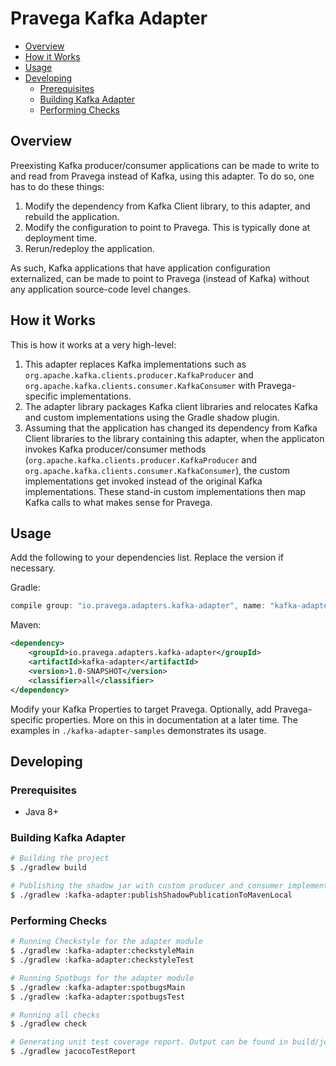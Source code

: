 <!--
Copyright (c) Dell Inc., or its subsidiaries. All Rights Reserved.

Licensed under the Apache License, Version 2.0 (the "License");
you may not use this file except in compliance with the License.
You may obtain a copy of the License at

    http://www.apache.org/licenses/LICENSE-2.0
-->
# Pravega Kafka Adapter

  * [Overview](#overview)
  * [How it Works](#how-it-works)
  * [Usage](#usage)
  * [Developing](#developing)
    + [Prerequisites](#prerequisites)
    + [Building Kafka Adapter](#building-kafka-adapter)
    + [Performing Checks](#performing-checks)

## Overview

Preexisting Kafka producer/consumer applications can be made to write to and read from Pravega instead of Kafka, using this adapter. To do so, one has to do these things: 

1. Modify the dependency from Kafka Client library, to this adapter, and rebuild the application. 
2. Modify the configuration to point to Pravega. This is typically done at deployment time. 
3. Rerun/redeploy the application. 

As such, Kafka applications that have application configuration externalized, can be made to point to Pravega (instead of Kafka) without any application source-code level changes. 

## How it Works

This is how it works at a very high-level: 

1. This adapter replaces Kafka implementations such as `org.apache.kafka.clients.producer.KafkaProducer` and `org.apache.kafka.clients.consumer.KafkaConsumer` with Pravega-specific implementations. 
2. The adapter library packages Kafka client libraries and relocates Kafka and custom implementations using the Gradle shadow plugin.
3. Assuming that the application has changed its dependency from Kafka Client libraries to the library containing this adapter, when the applicaton invokes Kafka producer/consumer methods (`org.apache.kafka.clients.producer.KafkaProducer` and `org.apache.kafka.clients.consumer.KafkaConsumer`), the custom implementations get invoked instead of the original Kafka implementations. These stand-in custom implementations then map Kafka calls to what makes sense for Pravega. 

## Usage

Add the following to your dependencies list. Replace the version if necessary. 

Gradle: 
```groovy
compile group: "io.pravega.adapters.kafka-adapter", name: "kafka-adapter", version: "1.0-SNAPSHOT", classifier: "all"
```

Maven: 
```xml
<dependency>
    <groupId>io.pravega.adapters.kafka-adapter</groupId>
    <artifactId>kafka-adapter</artifactId>
    <version>1.0-SNAPSHOT</version>
    <classifier>all</classifier>
</dependency>
```

Modify your Kafka Properties to target Pravega. Optionally, add Pravega-specific properties. More on this in documentation at a later time. The examples in `./kafka-adapter-samples` demonstrates its usage. 

## Developing 

### Prerequisites

* Java 8+

### Building Kafka Adapter

```bash
# Building the project
$ ./gradlew build

# Publishing the shadow jar with custom producer and consumer implementations to local maven repo. 
$ ./gradlew :kafka-adapter:publishShadowPublicationToMavenLocal
```

### Performing Checks

```bash
# Running Checkstyle for the adapter module
$ ./gradlew :kafka-adapter:checkstyleMain
$ ./gradlew :kafka-adapter:checkstyleTest

# Running Spotbugs for the adapter module
$ ./gradlew :kafka-adapter:spotbugsMain
$ ./gradlew :kafka-adapter:spotbugsTest

# Running all checks
$ ./gradlew check

# Generating unit test coverage report. Output can be found in build/jococoHtml
$ ./gradlew jacocoTestReport
```

